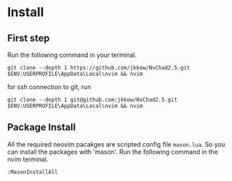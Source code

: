 # Install

## First step

Run the following command in your terminal.

```
git clone --depth 1 https://github.com/jkkow/NvChad2.5.git $ENV:USERPROFILE\AppData\Local\nvim && nvim
```

for ssh connection to git, run
```
git clone --depth 1 git@github.com:jkkow/NvChad2.5.git $ENV:USERPROFILE\AppData\Local\nvim && nvim
```
## Package Install

All the required neovim pacakges are scripted config file `mason.lua`.
So you can install the packages with 'mason'. Run the following command in the nvim terminal.

```
:MasonInstallAll
```
